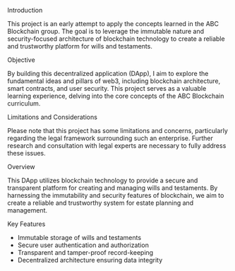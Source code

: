 Introduction

This project is an early attempt to apply the concepts learned in the ABC Blockchain group. The goal is to leverage the immutable nature and security-focused architecture of blockchain technology to create a reliable and trustworthy platform for wills and testaments.

Objective

By building this decentralized application (DApp), I aim to explore the fundamental ideas and pillars of web3, including blockchain architecture, smart contracts, and user security. This project serves as a valuable learning experience, delving into the core concepts of the ABC Blockchain curriculum.

Limitations and Considerations

Please note that this project has some limitations and concerns, particularly regarding the legal framework surrounding such an enterprise. Further research and consultation with legal experts are necessary to fully address these issues.

Overview

This DApp utilizes blockchain technology to provide a secure and transparent platform for creating and managing wills and testaments. By harnessing the immutability and security features of blockchain, we aim to create a reliable and trustworthy system for estate planning and management.

Key Features

- Immutable storage of wills and testaments
- Secure user authentication and authorization
- Transparent and tamper-proof record-keeping
- Decentralized architecture ensuring data integrity
